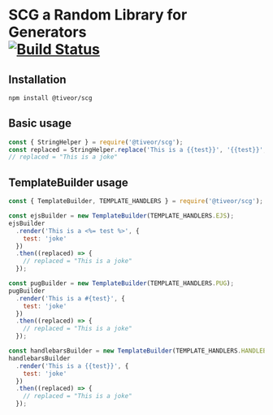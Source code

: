 SCG a Random Library for Generators<br/>
[![Build Status](https://img.shields.io/travis/mde/ejs/master.svg?style=flat)](https://travis-ci.org/mde/ejs)
=============================

## Installation

```bash
npm install @tiveor/scg
```

## Basic usage

```javascript
const { StringHelper } = require('@tiveor/scg');
const replaced = StringHelper.replace('This is a {{test}}', '{{test}}', 'joke');
// replaced = "This is a joke"
```

## TemplateBuilder usage

```javascript
const { TemplateBuilder, TEMPLATE_HANDLERS } = require('@tiveor/scg');

const ejsBuilder = new TemplateBuilder(TEMPLATE_HANDLERS.EJS);
ejsBuilder
  .render('This is a <%= test %>', {
    test: 'joke'
  })
  .then((replaced) => {
    // replaced = "This is a joke"
  });

const pugBuilder = new TemplateBuilder(TEMPLATE_HANDLERS.PUG);
pugBuilder
  .render('This is a #{test}', {
    test: 'joke'
  })
  .then((replaced) => {
    // replaced = "This is a joke"
  });

const handlebarsBuilder = new TemplateBuilder(TEMPLATE_HANDLERS.HANDLEBARS);
handlebarsBuilder
  .render('This is a {{test}}', {
    test: 'joke'
  })
  .then((replaced) => {
    // replaced = "This is a joke"
  });
```
